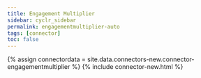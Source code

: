 ```yaml
---
title: Engagement Multiplier
sidebar: cyclr_sidebar
permalink: engagementmultiplier-auto
tags: [connector]
toc: false
---
```

{% assign connectordata = site.data.connectors-new.connector-engagementmultiplier %}
{% include connector-new.html %}	